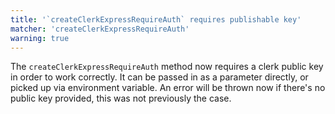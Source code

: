 ```yaml
---
title: '`createClerkExpressRequireAuth` requires publishable key'
matcher: 'createClerkExpressRequireAuth'
warning: true
---
```


The `createClerkExpressRequireAuth` method now requires a clerk public key in order to work correctly. It can be passed in as a parameter directly, or picked up via environment variable. An error will be thrown now if there's no public key provided, this was not previously the case.

